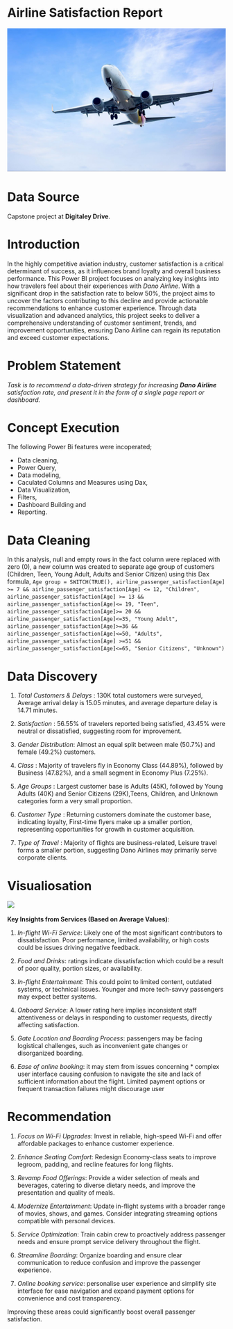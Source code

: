 # Airline Satisfaction Report
![](intro_image.JPG)

# Data Source
Capstone project at **Digitaley Drive**.

# Introduction
In the highly competitive aviation industry, customer satisfaction is a critical determinant of success, as it influences brand loyalty and overall business performance. This Power BI project focuses on analyzing key insights into how travelers feel about their experiences with *Dano Airline*. With a significant drop in the satisfaction rate to below 50%, the project aims to uncover the factors contributing to this decline and provide actionable recommendations to enhance customer experience. Through data visualization and advanced analytics, this project seeks to deliver a comprehensive understanding of customer sentiment, trends, and improvement opportunities, ensuring Dano Airline can regain its reputation and exceed customer expectations.

# Problem Statement
*Task is to recommend a data-driven strategy for increasing **Dano Airline** satisfaction rate, and present it in the form of a single page report or dashboard.*

# Concept Execution
The following Power Bi features were incoperated;

- Data cleaning,
- Power Query,
- Data modeling,
- Caculated Columns and Measures using Dax,
- Data Visualization,
- Filters,
- Dashboard Building and
- Reporting.

# Data Cleaning
In this analysis, null and empty rows in the fact column were replaced with zero (0), a new column was created to separate age group of customers (Children, Teen, Young Adult, Adults and Senior Citizen) using this Dax formula,
```Age group = SWITCH(TRUE(), airline_passenger_satisfaction[Age] >= 7 && airline_passenger_satisfaction[Age] <= 12, "Children", airline_passenger_satisfaction[Age] >= 13 && airline_passenger_satisfaction[Age]<= 19, "Teen", airline_passenger_satisfaction[Age]>= 20 && airline_passenger_satisfaction[Age]<=35, "Young Adult", airline_passenger_satisfaction[Age]>=36 && airline_passenger_satisfaction[Age]<=50, "Adults", airline_passenger_satisfaction[Age] >=51 && airline_passenger_satisfaction[Age]<=65, "Senior Citizens", "Unknown")```

# Data Discovery

1. *Total Customers & Delays* :
130K total customers were surveyed, Average arrival delay is 15.05 minutes, and average departure delay is 14.71 minutes.

2. *Satisfaction* :
56.55% of travelers reported being satisfied, 43.45% were neutral or dissatisfied, suggesting room for improvement.

3. *Gender Distribution*:
Almost an equal split between male (50.7%) and female (49.2%) customers.

4. *Class* :
Majority of travelers fly in Economy Class (44.89%), followed by Business (47.82%), and a small segment in Economy Plus (7.25%).

5. *Age Groups* :
Largest customer base is Adults (45K), followed by Young Adults (40K) and Senior Citizens (29K),Teens, Children, and Unknown categories form a very small proportion.

6. *Customer Type* :
Returning customers dominate the customer base, indicating loyalty, First-time flyers make up a smaller portion, representing opportunities for growth in customer acquisition.

7. *Type of Travel* :
Majority of flights are business-related, Leisure travel forms a smaller portion, suggesting Dano Airlines may primarily serve corporate clients.

# Visualiosation

![](Dano_dashboard.PNG)

**Key Insights from Services (Based on Average Values)**:

1. *In-flight Wi-Fi Service*:
Likely one of the most significant contributors to dissatisfaction. Poor performance, limited availability, or high costs could be issues driving negative feedback.

2. *Food and Drinks*:
ratings indicate dissatisfaction which could be a result of poor quality, portion sizes, or availability.

3. *In-flight Entertainment*:
This could point to limited content, outdated systems, or technical issues. Younger and more tech-savvy passengers may expect better systems.

4. *Onboard Service*:
A lower rating here implies inconsistent staff attentiveness or delays in responding to customer requests, directly affecting satisfaction.

5. *Gate Location and Boarding Process*:
passengers may be facing logistical challenges, such as inconvenient gate changes or disorganized boarding.

6. *Ease of online booking*:
it may stem from issues concerning * complex user interface causing confusion to navigate the site and lack of sufficient information about the flight.
Limited payment options or frequent transaction failures might discourage user

# Recommendation

1. *Focus on Wi-Fi Upgrades*:
Invest in reliable, high-speed Wi-Fi and offer affordable packages to enhance customer experience.

2. *Enhance Seating Comfort*:
Redesign Economy-class seats to improve legroom, padding, and recline features for long flights.

3. *Revamp Food Offerings*:
Provide a wider selection of meals and beverages, catering to diverse dietary needs, and improve the presentation and quality of meals.

4. *Modernize Entertainment*:
Update in-flight systems with a broader range of movies, shows, and games. Consider integrating streaming options compatible with personal devices.

5. *Service Optimization*:
Train cabin crew to proactively address passenger needs and ensure prompt service delivery throughout the flight.

6. *Streamline Boarding*:
Organize boarding and ensure clear communication to reduce confusion and improve the passenger experience.

7. *Online booking service*:
personalise user experience and simplify site interface for ease navigation and expand payment options for convenience and cost transparency.

Improving these areas could significantly boost overall passenger satisfaction.


